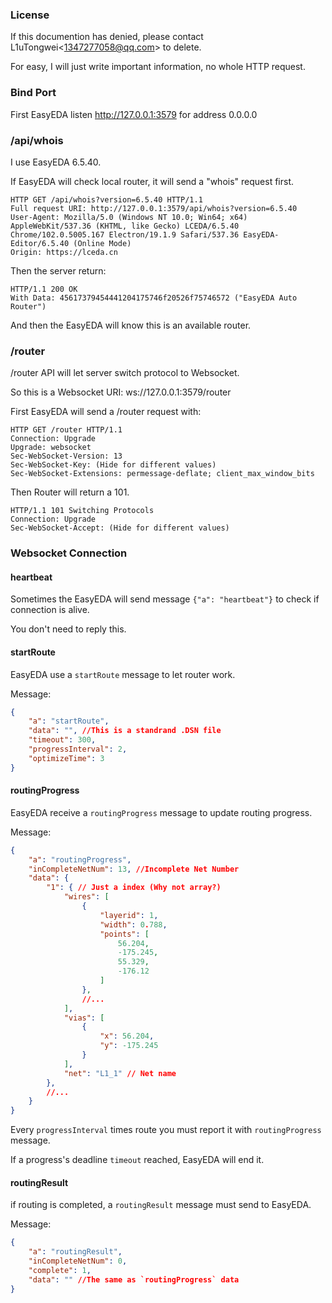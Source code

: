 ### License

If this documention has denied, please contact L1uTongwei\<1347277058@qq.com\> to delete.

For easy, I will just write important information, no whole HTTP request.

### Bind Port

First EasyEDA listen http://127.0.0.1:3579 for address 0.0.0.0

### /api/whois

I use EasyEDA 6.5.40.

If EasyEDA will check local router, it will send a "whois" request first.

```
HTTP GET /api/whois?version=6.5.40 HTTP/1.1 
Full request URI: http://127.0.0.1:3579/api/whois?version=6.5.40
User-Agent: Mozilla/5.0 (Windows NT 10.0; Win64; x64) AppleWebKit/537.36 (KHTML, like Gecko) LCEDA/6.5.40 Chrome/102.0.5005.167 Electron/19.1.9 Safari/537.36 EasyEDA-Editor/6.5.40 (Online Mode)
Origin: https://lceda.cn
```

Then the server return:

```
HTTP/1.1 200 OK
With Data: 45617379454441204175746f20526f75746572 ("EasyEDA Auto Router")
```

And then the EasyEDA will know this is an available router.

### /router

/router API will let server switch protocol to Websocket.

So this is a Websocket URI: ws://127.0.0.1:3579/router

First EasyEDA will send a /router request with:

```
HTTP GET /router HTTP/1.1 
Connection: Upgrade
Upgrade: websocket
Sec-WebSocket-Version: 13
Sec-WebSocket-Key: (Hide for different values)
Sec-WebSocket-Extensions: permessage-deflate; client_max_window_bits
```

Then Router will return a 101.

```
HTTP/1.1 101 Switching Protocols
Connection: Upgrade
Sec-WebSocket-Accept: (Hide for different values)
```

### Websocket Connection

#### heartbeat

Sometimes the EasyEDA will send message `{"a": "heartbeat"}` to check if connection is alive.

You don't need to reply this.

#### startRoute

EasyEDA use a `startRoute` message to let router work.

Message:

```json
{
    "a": "startRoute",
    "data": "", //This is a standrand .DSN file
    "timeout": 300, 
    "progressInterval": 2,
    "optimizeTime": 3
}
```

#### routingProgress

EasyEDA receive a `routingProgress` message to update routing progress.

Message:

```json
{
    "a": "routingProgress",
    "inCompleteNetNum": 13, //Incomplete Net Number
    "data": {
        "1": { // Just a index (Why not array?)
            "wires": [
                {
                    "layerid": 1,
                    "width": 0.788,
                    "points": [
                        56.204,
                        -175.245,
                        55.329,
                        -176.12
                    ]
                },
                //...
            ],
            "vias": [
                {
                    "x": 56.204,
                    "y": -175.245
                }
            ],
            "net": "L1_1" // Net name
        },
        //...
    }
}
```

Every `progressInterval` times route you must report it with `routingProgress` message.

If a progress's deadline `timeout` reached, EasyEDA will end it.

#### routingResult

if routing is completed, a `routingResult` message must send to EasyEDA.

Message:

```json
{
    "a": "routingResult",
    "inCompleteNetNum": 0,
    "complete": 1,
    "data": "" //The same as `routingProgress` data
}
```
